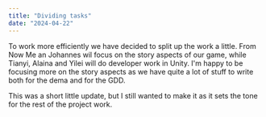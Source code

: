 ```yaml
---
title: "Dividing tasks"
date: "2024-04-22"
---
```


To work more efficiently we have decided to split up the work a little.
From Now Me an Johannes wil focus on the story aspects of our game, while Tianyi, Alaina and Yilei will do developer work in Unity.
I'm happy to be focusing more on the story aspects as we have quite a lot of stuff to write both for the dema and for the GDD.

This was a short little update, but I still wanted to make it as it sets the tone for the rest of the project work.
